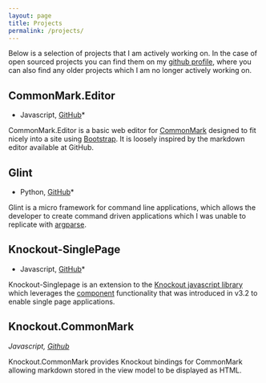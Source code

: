 ```yaml
---
layout: page
title: Projects
permalink: /projects/
---
```

Below is a selection of projects that I am actively working on. In the case of open sourced projects you can find them on my [github profile](https://github.com/mlowen), where you can also find any older projects which I am no longer actively working on.

## CommonMark.Editor

* Javascript, [GitHub](https://github.com/mlowen/CommonMark.Editor)*

CommonMark.Editor is a basic web editor for [CommonMark](http://commonmark.org/) designed to fit nicely into a site using [Bootstrap](http://getbootstrap.com/). It is loosely inspired by the markdown editor available at GitHub.

## Glint

* Python, [GitHub](https://github.com/mlowen/Glint)*

Glint is a micro framework for command line applications, which allows the developer to create command driven applications which I was unable to replicate with [argparse](http://docs.python.org/dev/library/argparse.html).

## Knockout-SinglePage

* Javascript, [GitHub](https://github.com/mlowen/knockout-singlepage)*

Knockout-Singlepage is an extension to the [Knockout javascript library](http://knockoutjs.com/) which leverages the [component](http://knockoutjs.com/documentation/component-overview.html) functionality that was introduced in v3.2 to enable single page applications.

## Knockout.CommonMark

*Javascript, [Github](https://github.com/mlowen/Knockout.CommonMark)*

Knockout.CommonMark provides Knockout bindings for CommonMark allowing markdown stored in the view model to be displayed as HTML.
